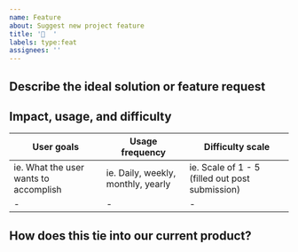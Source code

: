 ```yaml
---
name: Feature
about: Suggest new project feature
title: '👀  '
labels: type:feat
assignees: ''
---
```


## Describe the ideal solution or feature request

<!-- A clear and concise description of what the user wants to happen. -->

## Impact, usage, and difficulty

| User goals                            | Usage frequency                    | Difficulty scale                                |
| ------------------------------------- | ---------------------------------- | ----------------------------------------------- |
| ie. What the user wants to accomplish | ie. Daily, weekly, monthly, yearly | ie. Scale of 1 - 5 (filled out post submission) |
| -                                     | -                                  | -                                               |

## How does this tie into our current product?

<!--
Describe whether this request is related to an existing workflow, feature, or
otherwise something in the product today. Or, does this open us up to new
markets and innovative ideas?
-->
